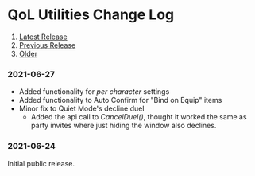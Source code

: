 # QoL Utilities Change Log
1. [Latest Release](#c002)
1. [Previous Release](#c001)
1. [Older](#c001)

<h3 id='c002'>2021-06-27</h3>

- Added functionality for *per character* settings
- Added functionality to Auto Confirm for "Bind on Equip" items
- Minor fix to Quiet Mode's decline duel
	- Added the api call to *CancelDuel()*, thought it worked the same as party invites where just hiding the window also declines.

<h3 id='c001'>2021-06-24</h3>

Initial public release.
